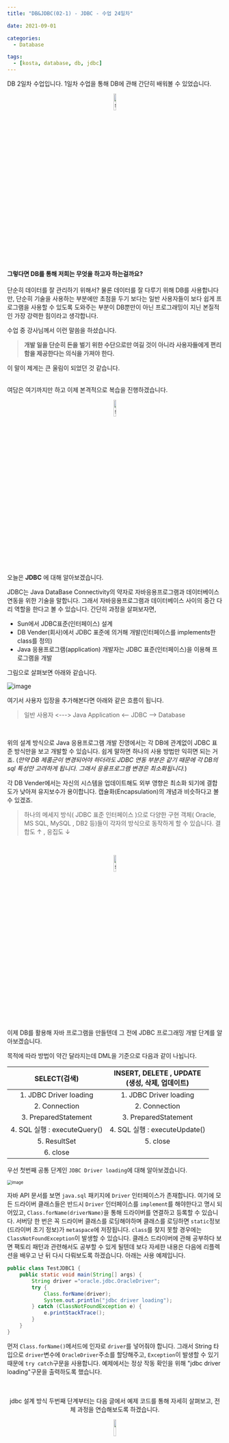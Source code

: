```yaml
---
title: "DB&JDBC(02-1) - JDBC - 수업 24일차"

date: 2021-09-01

categories:
  - Database

tags:
  - [kosta, database, db, jdbc]
---
```


DB 2일차 수업입니다. 1일차 수업을 통해 DB에 관해 간단히 배워볼 수 있었습니다.

<p align="center"><img src="https://user-images.githubusercontent.com/70495425/131687801-2b295fb7-6e22-4e70-a1ef-a7dc85b96796.png" alt="sun cloud" height="10%" width="10%" /></p>

#### 그렇다면 DB를 통해 저희는 무엇을 하고자 하는걸까요?

단순히 데이터를 잘 관리하기 위해서? 물론 데이터를 잘 다루기 위해 DB를 사용합니다만, 단순히 기술을 사용하는 부분에만 초점을 두기 보다는 일반 사용자들이 보다 쉽게 프로그램을 사용할 수 있도록 도와주는 부분이 DB뿐만이 아닌 프로그래밍이 지닌 본질적인 가장 강력한 힘이라고 생각합니다.

수업 중 강사님께서 이런 말씀을 하셨습니다.

> **개발 일을 단순히 돈을 벌기 위한 수단으로만 여길 것이 아니라 사용자들에게 편리함을 제공한다는 의식을 가져야 한다.**

이 말이 제게는 큰 울림이 되었던 것 같습니다.<br><br>

여담은 여기까지만 하고 이제 본격적으로 복습을 진행하겠습니다.

<p align="center"><img src="https://user-images.githubusercontent.com/70495425/131687801-2b295fb7-6e22-4e70-a1ef-a7dc85b96796.png" alt="sun cloud" height="10%" width="10%" /></p>

오늘은 **JDBC** 에 대해 알아보겠습니다.

JDBC는 Java DataBase Connectivity의 약자로 자바응용프로그램과 데이터베이스 연동을 위한 기술을 말합니다. 그래서 자바응용프로그램과 데이터베이스 사이의 중간 다리 역할을 한다고 볼 수 있습니다. 간단히 과정을 살펴보자면,

- Sun에서 JDBC표준(인터페이스) 설계
- DB Vender(회사)에서 JDBC 표준에 의거해 개발(인터페이스를 implements한 class를 정의)
- Java 응용프로그램(application) 개발자는 JDBC 표준(인터페이스)을 이용해 프로그램을 개발

그림으로 살펴보면 아래와 같습니다.

![image](https://user-images.githubusercontent.com/70495425/131601215-9fa7f7d8-b6eb-4b8a-8c78-fed588265e97.png)

여기서 사용자 입장을 추가해본다면 아래와 같은 흐름이 됩니다.

> 일반 사용자 <---> Java Application <-- JDBC --> Database

<BR>

위의 설계 방식으로 Java 응용프로그램 개발 진영에서는 각 DB에 관계없이 JDBC 표준 방식만을 보고 개발할 수 있습니다. 쉽게 말하면 하나의 사용 방법만 익히면 되는 거죠. (_만약 DB 제품군이 변경되어야 하더라도 JDBC 연동 부분은 같기 때문에 각 DB의 sql 특성만 고려하게 됩니다. 그래서 응용프로그램 변경은 최소화됩니다._)

각 DB Vender에서는 자신의 시스템을 업데이트해도 외부 영향은 최소화 되기에 결합도가 낮아져 유지보수가 용이합니다. 캡슐화(Encapsulation)의 개념과 비슷하다고 볼 수 있겠죠.

> 하나의 메세지 방식( JDBC 표준 인터페이스 )으로 다양한 구현 객체( Oracle, MS SQL, MySQL , DB2 등)들이 각자의 방식으로 동작하게 할 수 있습니다. 결합도 ↑ , 응집도 ↓

<br>

<p align="center"><img src="https://user-images.githubusercontent.com/70495425/131687801-2b295fb7-6e22-4e70-a1ef-a7dc85b96796.png" alt="sun cloud" height="10%" width="10%" /></p>

이제 DB를 활용해 자바 프로그램을 만들텐데 그 전에 JDBC 프로그래밍 개발 단계를 알아보겠습니다.

목적에 따라 방법이 약간 달라지는데 DML을 기준으로 다음과 같이 나뉩니다.

|         SELECT(검색)         | INSERT, DELETE , UPDATE<br/>(생성, 삭제, 업데이트) |
| :--------------------------: | :------------------------------------------------: |
|    1. JDBC Driver loading    |               1. JDBC Driver loading               |
|        2. Connection         |                   2. Connection                    |
|     3. PreparedStatement     |                3. PreparedStatement                |
| 4. SQL 실행 : executeQuery() |           4. SQL 실행 : executeUpdate()            |
|         5. ResultSet         |                      5. close                      |
|           6. close           |                                                    |

우선 첫번째 공통 단계인 `JDBC Driver loading`에 대해 알아보겠습니다.

<img src="https://user-images.githubusercontent.com/70495425/132098579-a78fbb96-e149-4e28-8696-421f35483689.png" alt="image" style="zoom:67%;" />

자바 API 문서를 보면 `java.sql` 패키지에 `Driver` 인터페이스가 존재합니다. 여기에 모든 드라이버 클래스들은 반드시 `Driver` 인터페이스를 `implement`를 해야한다고 명시 되어있고, `Class.forName(driverName)`을 통해 드라이버를 연결하고 등록할 수 있습니다. 서버당 한 번은 꼭 드라이버 클래스를 로딩해야하며 클래스를 로딩하면 `static`정보(드라이버 초기 정보)가 `metaspace`에 저장됩니다. `class`를 찾지 못할 경우에는 `ClassNotFoundException`이 발생할 수 있습니다. 클래스 드라이버에 관해 공부하다 보면 팩토리 패턴과 관련해서도 공부할 수 있게 될텐데 보다 자세한 내용은 다음에 리플렉션을 배우고 난 뒤 다시 다뤄보도록 하겠습니다. 아래는 사용 예제입니다.

```java
public class TestJDBC1 {
    public static void main(String[] args) {
        String driver ="oracle.jdbc.OracleDriver";
        try {
            Class.forName(driver);
            System.out.println("jdbc driver loading");
        } catch (ClassNotFoundException e) {
            e.printStackTrace();
        }
    }
}
```

먼저 `Class.forName()`메서드에 인자로 `driver`를 넣어줘야 합니다. 그래서 String 타입으로 `driver`변수에 `OracleDriver`주소를 할당해주고, `Exception`이 발생할 수 있기 때문에 `try catch`구문을 사용합니다. 예제에서는 정상 작동 확인을 위해 "jdbc driver loading"구문을 출력하도록 했습니다.

<br>

<br>

<CENTER>jdbc 설계 방식 두번째 단계부터는 다음 글에서 예제 코드를 통해 자세히 살펴보고, 전체 과정을 연습해보도록 하겠습니다.</CENTER>

<p align="center"><img src="https://user-images.githubusercontent.com/70495425/131689647-b4d2206e-7ec4-4f7f-a734-6c3bf77c80c3.png" height="10%" width="10%"></p>
